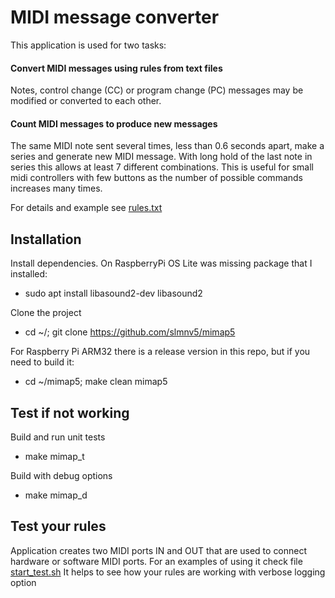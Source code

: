 
# MIDI message converter

This application is used for two tasks:

#### Convert MIDI messages using rules from text files
Notes, control change (CC) or program change (PC) messages may be modified or converted to each other.

#### Count MIDI messages to produce new messages
The same MIDI note sent several times, less than 0.6 seconds apart, make a series and generate new MIDI message.
With long hold of the last note in series this allows at least 7 different combinations.
This is useful for small midi controllers with few buttons as the number of possible commands increases many times.

For details and example see [rules.txt](rules.txt)

## Installation
Install dependencies. On RaspberryPi OS Lite was missing package that I installed:
- sudo apt install libasound2-dev libasound2

Clone the project
- cd ~/; git clone https://github.com/slmnv5/mimap5

For Raspberry Pi ARM32 there is a release version in this repo, but if you need to build it:
- cd ~/mimap5; make clean mimap5



## Test if not working
Build and run unit tests
- make mimap_t

Build with debug options
- make mimap_d 

## Test your rules
Application creates two MIDI ports IN and OUT that are used to connect hardware or software MIDI ports.
For an examples of using it check file [start_test.sh](start_test.sh)
It helps to see how your rules are working with verbose logging option


